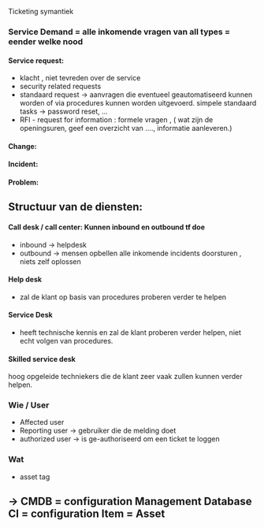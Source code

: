 Ticketing symantiek
### Service Demand = alle inkomende vragen van all types = eender welke nood

#### Service request:
- klacht , niet tevreden over de service
- security related requests
- standaard request -> aanvragen die eventueel geautomatiseerd kunnen worden of via procedures kunnen worden uitgevoerd. simpele standaard tasks -> password reset, ...
- RFI - request for information : formele vragen , ( wat zijn de openingsuren, geef een overzicht van ...., informatie aanleveren.)
#### Change:
#### Incident: 
#### Problem:




## Structuur van de diensten:
#### Call desk / call center: Kunnen inbound en outbound tf doe
- inbound -> helpdesk
- outbound -> mensen opbellen
alle inkomende incidents doorsturen , niets zelf oplossen
#### Help desk
- zal de klant op basis van procedures proberen verder te helpen
#### Service Desk
- heeft technische kennis en zal de klant proberen verder helpen, niet echt volgen van procedures.
#### Skilled service desk
hoog opgeleide techniekers die de klant zeer vaak zullen kunnen verder helpen.


### Wie / User
- Affected user
- Reporting user -> gebruiker die de melding doet
- authorized user -> is ge-authoriseerd om een ticket te loggen
### Wat
- asset tag

-> CMDB = configuration Management Database
CI = configuration Item = Asset
- 

